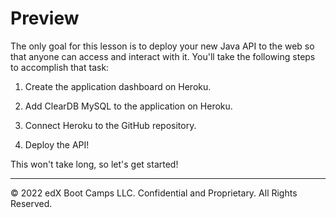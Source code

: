 # Preview

The only goal for this lesson is to deploy your new Java API to the web so that anyone can access and interact with it. You'll take the following steps to accomplish that task:

1. Create the application dashboard on Heroku.

2. Add ClearDB MySQL to the application on Heroku.

3. Connect Heroku to the GitHub repository.

4. Deploy the API!

This won't take long, so let's get started!

---
© 2022 edX Boot Camps LLC. Confidential and Proprietary. All Rights Reserved.